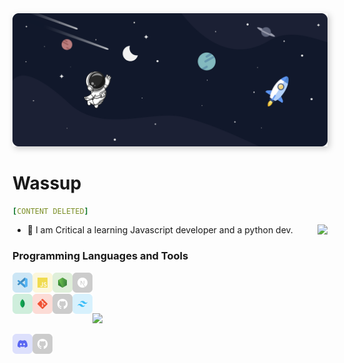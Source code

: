 <img src="https://raw.githubusercontent.com/amitkumarhq/AmitKumarHQ/master/src/Banner%20Ultrawide.png" style="box-shadow: 3px 3px 10px #00000035">
<br/>

# Wassup
```yaml
[CONTENT DELETED]
```
<img align="right" src="https://lanyard-profile-readme.vercel.app/api/832663333529845772?bg=00000000" />

- 🔭 I am Critical a learning Javascript developer and a python dev.

### Programming Languages and Tools
<a href="https://code.visualstudio.com/" target="_blank"><img class="icon" align="left" alt="Visual Studio Code" width="32px" src="vscode.svg" /></a>
<a href="https://developer.mozilla.org/en-US/docs/Web/JavaScript" target="_blank"><img class="icon" align="left" alt="JavaScript" width="32px" src="javascript.svg" /></a>
<a href="https://nodejs.org/" target="_blank"><img class="icon" align="left" alt="Node.js" width="32px" src="nodejs.svg" /></a>
<a href="https://nextjs.org/" target="_blank"><img class="icon" align="left" alt="Next.js" width="32px" src="nextjs.svg" /></a>
<br/><br/>
<a href="https://www.mongodb.com/" target="_blank"><img class="icon" align="left" alt="MongoDB" width="32px" src="mongodb.svg" /></a>
<a href="https://git-scm.com/" target="_blank"><img class="icon" align="left" alt="Git" width="32px" src="git.svg"/></a>
<a href="https://github.com/" target="_blank"><img class="icon" align="left" alt="GitHub" width="32px" src="github.svg" /></a>
<a href="https://tailwindcss.com/" target="_blank"><img class="icon" align="left" alt="Tailwind CSS" width="32px" src="tailwindcss.svg" /></a>
<br/>

<img src="https://github-readme-stats.vercel.app/api?username=criticalswateam1&show_icons=true&theme=dark#gh-dark-mode-only">

[<img align="left" alt="Critical_DevX | Discord" width="32px" src="discord.svg" />][discord]
[<img align="left" alt="Caeden Rajoo | Discord" width="32px" src="github.svg" />][github]

<!-- Links -->

[discord]: https://discordapp.com/users/832663333529845772
[github]: https://github.com/criticalswateam1
